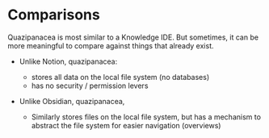 # Comparisons

Quazipanacea is most similar to a Knowledge IDE. But sometimes, it can be more meaningful to compare against things that already exist.

- Unlike Notion, quazipanacea:
  - stores all data on the local file system (no databases)
  - has no security / permission levers

- Unlike Obsidian, quazipanacea,
  - Similarly stores files on the local file system, but has a mechanism to abstract the file system for easier navigation (overviews)
